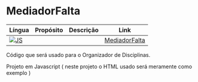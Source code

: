 # MediadorFalta

|Língua|Propósito|Descrição|Link|
|-----|--------|--------|--------|
|[![JS](https://skillicons.dev/icons?i=nodejs&theme=dark)](https://github.com/kaurodri/RepositoryJS)| | | [MediadorFalta](https://github.com/kaurodri/MediadorFalta)

Código que será usado para o Organizador de Disciplinas.

Projeto em Javascript ( neste projeto o HTML usado será meramente como exemplo )

